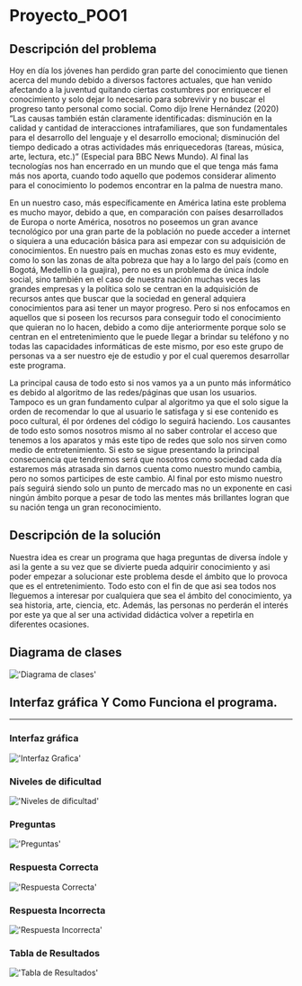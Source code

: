 # Proyecto_POO1
## Descripción del problema
Hoy en día los jóvenes han perdido gran parte del conocimiento que tienen acerca del mundo debido a diversos factores actuales, que han venido afectando a la juventud quitando ciertas costumbres por enriquecer el conocimiento y solo dejar lo necesario para sobrevivir y no buscar el progreso tanto personal como social. Como dijo Irene Hernández (2020) “Las causas también están claramente identificadas: disminución en la calidad y cantidad de interacciones intrafamiliares, que son fundamentales para el desarrollo del lenguaje y el desarrollo emocional; disminución del tiempo dedicado a otras actividades más enriquecedoras (tareas, música, arte, lectura, etc.)”  (Especial para BBC News Mundo). Al final las tecnologías nos han encerrado en un mundo que el que tenga más fama más nos aporta, cuando todo aquello que podemos considerar alimento para el conocimiento lo podemos encontrar en la palma de nuestra mano.

En un nuestro caso, más específicamente en América latina este problema es mucho mayor, debido a que, en comparación con países desarrollados de Europa o norte América, nosotros no poseemos un gran avance tecnológico por una gran parte de la población no puede acceder a internet o siquiera a una educación básica para asi empezar con su adquisición de conocimientos.
En nuestro país en muchas zonas esto es muy evidente, como lo son las zonas de alta pobreza que hay a lo largo del país (como en Bogotá, Medellín o la guajira), pero no es un problema de única índole social, sino también en el caso de nuestra nación muchas veces las grandes empresas y la política solo se centran en la adquisición de recursos antes que buscar que la sociedad en general adquiera conocimientos para asi tener un mayor progreso.
Pero si nos enfocamos en aquellos que si poseen los recursos para conseguir todo el conocimiento que quieran no lo hacen, debido a como dije anteriormente porque solo se centran en el entretenimiento que le puede llegar a brindar su teléfono y no todas las capacidades informáticas de este mismo, por eso este grupo de personas va a ser nuestro eje de estudio y por el cual queremos desarrollar este programa.

La principal causa de todo esto si nos vamos ya a un punto más informático es debido al algoritmo de las redes/páginas que usan los usuarios. Tampoco es un gran fundamento culpar al algoritmo ya que el solo sigue la orden de recomendar lo que al usuario le satisfaga y si ese contenido es poco cultural, él por órdenes del código lo seguirá haciendo. Los causantes de todo esto somos nosotros mismo al no saber controlar el acceso que tenemos a los aparatos y más este tipo de redes que solo nos sirven como medio de entretenimiento.
Si esto se sigue presentando la principal consecuencia que tendremos será que nosotros como sociedad cada día estaremos más atrasada sin darnos cuenta como nuestro mundo cambia, pero no somos participes de este cambio. Al final por esto mismo nuestro país seguirá siendo solo un punto de mercado mas no un exponente en casi ningún ámbito porque a pesar de todo las mentes más brillantes logran que su nación tenga un gran reconocimiento.

## Descripción de la solución
Nuestra idea es crear un programa que haga preguntas de diversa índole y asi la gente a su vez que se divierte pueda adquirir conocimiento y asi poder empezar a solucionar este problema desde el ámbito que lo provoca que es el entretenimiento. Todo esto con el fin de que asi sea todos nos lleguemos a interesar por cualquiera que sea el ámbito del conocimiento, ya sea historia, arte, ciencia, etc. Además, las personas no perderán el interés por este ya que al ser una actividad didáctica volver a repetirla en diferentes ocasiones.
## Diagrama de clases
!['Diagrama de clases'](DiagramaDeClases.jpg)


## Interfaz gráfica Y Como Funciona el programa.
-------------
### Interfaz gráfica
!['Interfaz Grafica'](InterfazPrincipal.png)
### Niveles de dificultad
!['Niveles de dificultad'](Niveles.png)
### Preguntas
!['Preguntas'](Preeguntas.png)
### Respuesta Correcta
!['Respuesta Correcta'](RespuestaCorrecta.png)
### Respuesta Incorrecta
!['Respuesta Incorrecta'](RespuestaIncorrecta.png)
### Tabla de Resultados
!['Tabla de Resultados'](TablaResultados.png)
